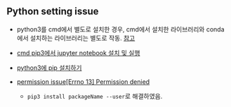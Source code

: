 
Python setting issue
--------------------

- python3를 cmd에서 별도로 설치한 경우, cmd에서 설치한 라이브러리와 conda에서 설치하는 라이브러리는 별도로 작동. [참고](https://dailyheumsi.tistory.com/33#1.-pip-vs-pip3)

 
- [cmd pip3에서 jupyter notebook 설치 및 실행](https://hello-bryan.tistory.com/8)


- [python3에 pip 설치하기](https://stackoverflow.com/questions/17271319/how-do-i-install-pip-on-macos-or-os-x)


- [permission issue[Errno 13] Permission denied](https://stackoverflow.com/questions/52949531/could-not-install-packages-due-to-an-environmenterror-errno-13)

  -  `pip3 install packageName --user`로 해결하였음. 
